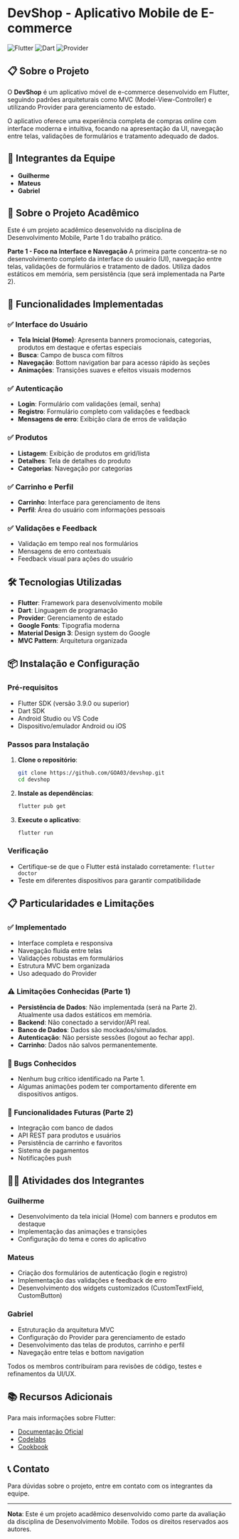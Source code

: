# DevShop - Aplicativo Mobile de E-commerce

![Flutter](https://img.shields.io/badge/Flutter-02569B?style=for-the-badge&logo=flutter&logoColor=white)
![Dart](https://img.shields.io/badge/Dart-0175C2?style=for-the-badge&logo=dart&logoColor=white)
![Provider](https://img.shields.io/badge/Provider-4.1.0-blue?style=for-the-badge)

## 📋 Sobre o Projeto

O **DevShop** é um aplicativo móvel de e-commerce desenvolvido em Flutter, seguindo padrões arquiteturais como MVC (Model-View-Controller) e utilizando Provider para gerenciamento de estado.

O aplicativo oferece uma experiência completa de compras online com interface moderna e intuitiva, focando na apresentação da UI, navegação entre telas, validações de formulários e tratamento adequado de dados.

## 👥 Integrantes da Equipe

- **Guilherme**
- **Mateus**
- **Gabriel**

## 🎯 Sobre o Projeto Acadêmico

Este é um projeto acadêmico desenvolvido na disciplina de Desenvolvimento Mobile, Parte 1 do trabalho prático.

**Parte 1 - Foco na Interface e Navegação**
A primeira parte concentra-se no desenvolvimento completo da interface do usuário (UI), navegação entre telas, validações de formulários e tratamento de dados. Utiliza dados estáticos em memória, sem persistência (que será implementada na Parte 2).

## 🚀 Funcionalidades Implementadas

### ✅ Interface do Usuário
- **Tela Inicial (Home)**: Apresenta banners promocionais, categorias, produtos em destaque e ofertas especiais
- **Busca**: Campo de busca com filtros
- **Navegação**: Bottom navigation bar para acesso rápido às seções
- **Animações**: Transições suaves e efeitos visuais modernos

### ✅ Autenticação
- **Login**: Formulário com validações (email, senha)
- **Registro**: Formulário completo com validações e feedback
- **Mensagens de erro**: Exibição clara de erros de validação

### ✅ Produtos
- **Listagem**: Exibição de produtos em grid/lista
- **Detalhes**: Tela de detalhes do produto
- **Categorias**: Navegação por categorias

### ✅ Carrinho e Perfil
- **Carrinho**: Interface para gerenciamento de itens
- **Perfil**: Área do usuário com informações pessoais

### ✅ Validações e Feedback
- Validação em tempo real nos formulários
- Mensagens de erro contextuais
- Feedback visual para ações do usuário

## 🛠️ Tecnologias Utilizadas

- **Flutter**: Framework para desenvolvimento mobile
- **Dart**: Linguagem de programação
- **Provider**: Gerenciamento de estado
- **Google Fonts**: Tipografia moderna
- **Material Design 3**: Design system do Google
- **MVC Pattern**: Arquitetura organizada

## 📦 Instalação e Configuração

### Pré-requisitos
- Flutter SDK (versão 3.9.0 ou superior)
- Dart SDK
- Android Studio ou VS Code
- Dispositivo/emulador Android ou iOS

### Passos para Instalação

1. **Clone o repositório**:
   ```bash
   git clone https://github.com/GOA03/devshop.git
   cd devshop
   ```

2. **Instale as dependências**:
   ```bash
   flutter pub get
   ```

3. **Execute o aplicativo**:
   ```bash
   flutter run
   ```

### Verificação
- Certifique-se de que o Flutter está instalado corretamente: `flutter doctor`
- Teste em diferentes dispositivos para garantir compatibilidade

## 📋 Particularidades e Limitações

### ✅ Implementado
- Interface completa e responsiva
- Navegação fluida entre telas
- Validações robustas em formulários
- Estrutura MVC bem organizada
- Uso adequado do Provider

### ⚠️ Limitações Conhecidas (Parte 1)
- **Persistência de Dados**: Não implementada (será na Parte 2). Atualmente usa dados estáticos em memória.
- **Backend**: Não conectado a servidor/API real.
- **Banco de Dados**: Dados são mockados/simulados.
- **Autenticação**: Não persiste sessões (logout ao fechar app).
- **Carrinho**: Dados não salvos permanentemente.

### 🐛 Bugs Conhecidos
- Nenhum bug crítico identificado na Parte 1.
- Algumas animações podem ter comportamento diferente em dispositivos antigos.

### 🔮 Funcionalidades Futuras (Parte 2)
- Integração com banco de dados
- API REST para produtos e usuários
- Persistência de carrinho e favoritos
- Sistema de pagamentos
- Notificações push

## 👨‍💻 Atividades dos Integrantes

### Guilherme
- Desenvolvimento da tela inicial (Home) com banners e produtos em destaque
- Implementação das animações e transições
- Configuração do tema e cores do aplicativo

### Mateus
- Criação dos formulários de autenticação (login e registro)
- Implementação das validações e feedback de erro
- Desenvolvimento dos widgets customizados (CustomTextField, CustomButton)

### Gabriel
- Estruturação da arquitetura MVC
- Configuração do Provider para gerenciamento de estado
- Desenvolvimento das telas de produtos, carrinho e perfil
- Navegação entre telas e bottom navigation

Todos os membros contribuíram para revisões de código, testes e refinamentos da UI/UX.

## 📚 Recursos Adicionais

Para mais informações sobre Flutter:
- [Documentação Oficial](https://docs.flutter.dev/)
- [Codelabs](https://docs.flutter.dev/codelab)
- [Cookbook](https://docs.flutter.dev/cookbook)

## 📞 Contato

Para dúvidas sobre o projeto, entre em contato com os integrantes da equipe.

---

**Nota**: Este é um projeto acadêmico desenvolvido como parte da avaliação da disciplina de Desenvolvimento Mobile. Todos os direitos reservados aos autores.
